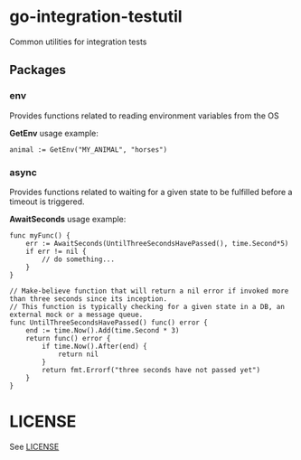 # go-integration-testutil
Common utilities for integration tests

## Packages

### env

Provides functions related to reading environment variables from the OS

**GetEnv** usage example:

    animal := GetEnv("MY_ANIMAL", "horses")

### async

Provides functions related to waiting for a given state to be fulfilled before a timeout is triggered.

**AwaitSeconds** usage example:

    func myFunc() {
        err := AwaitSeconds(UntilThreeSecondsHavePassed(), time.Second*5)
        if err != nil {
            // do something...
        }
    }
    
    // Make-believe function that will return a nil error if invoked more than three seconds since its inception.
    // This function is typically checking for a given state in a DB, an external mock or a message queue.
    func UntilThreeSecondsHavePassed() func() error {
    	end := time.Now().Add(time.Second * 3)
    	return func() error {
    		if time.Now().After(end) {
    			return nil
    		}
    		return fmt.Errorf("three seconds have not passed yet")
    	}
    }
    
# LICENSE
See [LICENSE](LICENSE)
